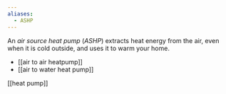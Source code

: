 ```yaml
---
aliases:
  - ASHP
---
```

An _air source heat pump_ (_ASHP_) extracts heat energy from the air, even when it is cold outside, and uses it to warm your home.

- [[air to air heatpump]]
- [[air to water heat pump]]

[[heat pump]]